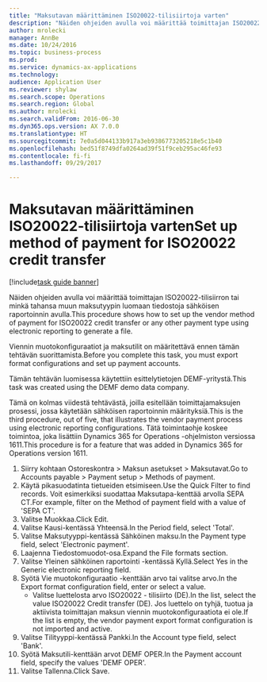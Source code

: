 ```yaml
--- 
title: "Maksutavan määrittäminen ISO20022-tilisiirtoja varten"
description: "Näiden ohjeiden avulla voi määrittää toimittajan ISO20022-tilisiirron tai minkä tahansa muun maksutyypin luomaan tiedostoja sähköisen raportoinnin avulla."
author: mrolecki
manager: AnnBe
ms.date: 10/24/2016
ms.topic: business-process
ms.prod: 
ms.service: dynamics-ax-applications
ms.technology: 
audience: Application User
ms.reviewer: shylaw
ms.search.scope: Operations
ms.search.region: Global
ms.author: mrolecki
ms.search.validFrom: 2016-06-30
ms.dyn365.ops.version: AX 7.0.0
ms.translationtype: HT
ms.sourcegitcommit: 7e0a5d044133b917a3eb9386773205218e5c1b40
ms.openlocfilehash: bed51f8749dfa0264ad39f51f9ceb295ac46fe93
ms.contentlocale: fi-fi
ms.lasthandoff: 09/29/2017

---
```

# <a name="set-up-method-of-payment-for-iso20022-credit-transfer"></a><span data-ttu-id="45b36-103">Maksutavan määrittäminen ISO20022-tilisiirtoja varten</span><span class="sxs-lookup"><span data-stu-id="45b36-103">Set up method of payment for ISO20022 credit transfer</span></span>

[!include[task guide banner](../../includes/task-guide-banner.md)]

<span data-ttu-id="45b36-104">Näiden ohjeiden avulla voi määrittää toimittajan ISO20022-tilisiirron tai minkä tahansa muun maksutyypin luomaan tiedostoja sähköisen raportoinnin avulla.</span><span class="sxs-lookup"><span data-stu-id="45b36-104">This procedure shows how to set up the vendor method of payment for ISO20022 credit transfer or any other payment type using electronic reporting to generate a file.</span></span> 

<span data-ttu-id="45b36-105">Viennin muotokonfiguraatiot ja maksutilit on määritettävä ennen tämän tehtävän suorittamista.</span><span class="sxs-lookup"><span data-stu-id="45b36-105">Before you complete this task, you must export format configurations and set up payment accounts.</span></span>

<span data-ttu-id="45b36-106">Tämän tehtävän luomisessa käytettiin esittelytietojen DEMF-yritystä.</span><span class="sxs-lookup"><span data-stu-id="45b36-106">This task was created using the DEMF demo data company.</span></span>

<span data-ttu-id="45b36-107">Tämä on kolmas viidestä tehtävästä, joilla esitellään toimittajamaksujen prosessi, jossa käytetään sähköisen raportoinnin määrityksiä.</span><span class="sxs-lookup"><span data-stu-id="45b36-107">This is the third procedure, out of five, that illustrates the vendor payment process using electronic reporting configurations.</span></span> <span data-ttu-id="45b36-108">Tätä toimintaohje koskee toimintoa, joka lisättiin Dynamics 365 for Operations -ohjelmiston versiossa 1611.</span><span class="sxs-lookup"><span data-stu-id="45b36-108">This procedure is for a feature that was added in Dynamics 365 for Operations version 1611.</span></span>

1. <span data-ttu-id="45b36-109">Siirry kohtaan Ostoreskontra > Maksun asetukset > Maksutavat.</span><span class="sxs-lookup"><span data-stu-id="45b36-109">Go to Accounts payable > Payment setup > Methods of payment.</span></span>
2. <span data-ttu-id="45b36-110">Käytä pikasuodatinta tietueiden etsimiseen.</span><span class="sxs-lookup"><span data-stu-id="45b36-110">Use the Quick Filter to find records.</span></span> <span data-ttu-id="45b36-111">Voit esimerkiksi suodattaa Maksutapa-kenttää arvolla SEPA CT.</span><span class="sxs-lookup"><span data-stu-id="45b36-111">For example, filter on the Method of payment field with a value of 'SEPA CT'.</span></span>
3. <span data-ttu-id="45b36-112">Valitse Muokkaa.</span><span class="sxs-lookup"><span data-stu-id="45b36-112">Click Edit.</span></span>
4. <span data-ttu-id="45b36-113">Valitse Kausi-kentässä Yhteensä.</span><span class="sxs-lookup"><span data-stu-id="45b36-113">In the Period field, select 'Total'.</span></span>
5. <span data-ttu-id="45b36-114">Valitse Maksutyyppi-kentässä Sähköinen maksu.</span><span class="sxs-lookup"><span data-stu-id="45b36-114">In the Payment type field, select 'Electronic payment'.</span></span>
6. <span data-ttu-id="45b36-115">Laajenna Tiedostomuodot-osa.</span><span class="sxs-lookup"><span data-stu-id="45b36-115">Expand the File formats section.</span></span>
7. <span data-ttu-id="45b36-116">Valitse Yleinen sähköinen raportointi -kentässä Kyllä.</span><span class="sxs-lookup"><span data-stu-id="45b36-116">Select Yes in the Generic electronic reporting field.</span></span>
8. <span data-ttu-id="45b36-117">Syötä Vie muotokonfiguraatio -kenttään arvo tai valitse arvo.</span><span class="sxs-lookup"><span data-stu-id="45b36-117">In the Export format configuration field, enter or select a value.</span></span>
    * <span data-ttu-id="45b36-118">Valitse luettelosta arvo ISO20022 - tilisiirto (DE).</span><span class="sxs-lookup"><span data-stu-id="45b36-118">In the list, select the value ISO20022 Credit transfer (DE).</span></span> <span data-ttu-id="45b36-119">Jos luettelo on tyhjä, tuotua ja aktiivista toimittajan maksun viennin muotokonfiguraatiota ei ole.</span><span class="sxs-lookup"><span data-stu-id="45b36-119">If the list is empty, the vendor payment export format configuration is not imported and active.</span></span>  
9. <span data-ttu-id="45b36-120">Valitse Tilityyppi-kentässä Pankki.</span><span class="sxs-lookup"><span data-stu-id="45b36-120">In the Account type field, select 'Bank'.</span></span>
10. <span data-ttu-id="45b36-121">Syötä Maksutili-kenttään arvot DEMF OPER.</span><span class="sxs-lookup"><span data-stu-id="45b36-121">In the Payment account field, specify the values 'DEMF OPER'.</span></span>
11. <span data-ttu-id="45b36-122">Valitse Tallenna.</span><span class="sxs-lookup"><span data-stu-id="45b36-122">Click Save.</span></span>


